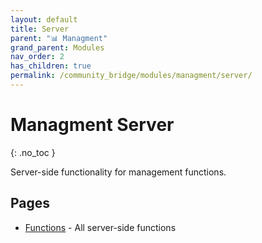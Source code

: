```yaml
---
layout: default
title: Server
parent: "📊 Managment"
grand_parent: Modules
nav_order: 2
has_children: true
permalink: /community_bridge/modules/managment/server/
---
```


# Managment Server
{: .no_toc }

Server-side functionality for management functions.

## Pages

- [Functions](/community_bridge/modules/managment/server/functions/) - All server-side functions